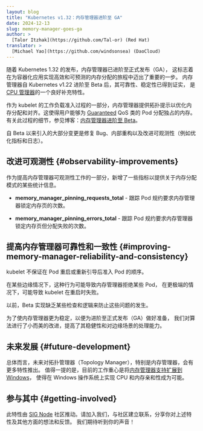 ```yaml
---
layout: blog
title: "Kubernetes v1.32：内存管理器进阶至 GA"
date: 2024-12-13
slug: memory-manager-goes-ga
author: >
  [Talor Itzhak](https://github.com/Tal-or) (Red Hat)
translator: >
  [Michael Yao](https://github.com/windsonsea) (DaoCloud)
---
```

<!--
layout: blog
title: "Kubernetes v1.32: Memory Manager Goes GA"
date: 2024-12-13
slug: memory-manager-goes-ga
author: >
  [Talor Itzhak](https://github.com/Tal-or) (Red Hat)
-->

<!--
With Kubernetes 1.32, the memory manager has officially graduated to General Availability (GA),
marking a significant milestone in the journey toward efficient and predictable memory allocation for containerized applications.
Since Kubernetes v1.22, where it graduated to beta, the memory manager has proved itself reliable, stable and a good complementary feature for the
[CPU Manager](/docs/tasks/administer-cluster/cpu-management-policies/).
-->
随着 Kubernetes 1.32 的发布，内存管理器已进阶至正式发布（GA），
这标志着在为容器化应用实现高效和可预测的内存分配的旅程中迈出了重要的一步。
内存管理器自 Kubernetes v1.22 进阶至 Beta 后，其可靠性、稳定性已得到证实，
是 [CPU 管理器](/zh-cn/docs/tasks/administer-cluster/cpu-management-policies/)的一个良好补充特性。

<!--
As part of kubelet's workload admission process, 
the memory manager provides topology hints 
to optimize memory allocation and alignment. 
This enables users to allocate exclusive
memory for Pods in the [Guaranteed](/docs/concepts/workloads/pods/pod-qos/#guaranteed) QoS class.
More details about the process can be found in the memory manager goes to beta [blog](/blog/2021/08/11/kubernetes-1-22-feature-memory-manager-moves-to-beta/).
-->
作为 kubelet 的工作负载准入过程的一部分，内存管理器提供拓扑提示以优化内存分配和对齐。这使得用户能够为
[Guaranteed](/zh-cn/docs/concepts/workloads/pods/pod-qos/#guaranteed) QoS 类的 Pod 分配独占的内存。
有关此过程的细节，参见博客：[内存管理器进阶至 Beta](/blog/2021/08/11/kubernetes-1-22-feature-memory-manager-moves-to-beta/)。

<!--
Most of the changes introduced since the Beta are bug fixes, internal refactoring and 
observability improvements, such as metrics and better logging.
-->
自 Beta 以来引入的大部分变更是修复 Bug、内部重构以及改进可观测性（例如优化指标和日志）。

<!--
## Observability improvements

As part of the effort
to increase the observability of memory manager, new metrics have been added
to provide some statistics on memory allocation patterns.
-->
## 改进可观测性   {#observability-improvements}

作为提高内存管理器可观测性工作的一部分，新增了一些指标以提供关于内存分配模式的某些统计信息。

<!--
* **memory_manager_pinning_requests_total** -
tracks the number of times the pod spec required the memory manager to pin memory pages.

* **memory_manager_pinning_errors_total** - 
tracks the number of times the pod spec required the memory manager 
to pin memory pages, but the allocation failed.
-->
* **memory_manager_pinning_requests_total** -
  跟踪 Pod 规约要求内存管理器锁定内存页的次数。

* **memory_manager_pinning_errors_total** -
  跟踪 Pod 规约要求内存管理器锁定内存页但分配失败的次数。

<!--
## Improving memory manager reliability and consistency

The kubelet does not guarantee pod ordering
when admitting pods after a restart or reboot.

In certain edge cases, this behavior could cause
the memory manager to reject some pods,
and in more extreme cases, it may cause kubelet to fail upon restart.
-->
## 提高内存管理器可靠性和一致性   {#improving-memory-manager-reliability-and-consistency}

kubelet 不保证在 Pod 重启或重新引导后准入 Pod 的顺序。

在某些边缘情况下，这种行为可能导致内存管理器拒绝某些 Pod，
在更极端的情况下，可能导致 kubelet 在重启时失败。

<!--
Previously, the beta implementation lacked certain checks and logic to prevent 
these issues.

To stabilize the memory manager for general availability (GA) readiness,
small but critical refinements have been
made to the algorithm, improving its robustness and handling of edge cases.
-->
以前，Beta 实现缺乏某些检查和逻辑来防止这些问题的发生。

为了使内存管理器更为稳定，以便为进阶至正式发布（GA）做好准备，
我们对算法进行了小而美的改进，提高了其稳健性和对边缘场景的处理能力。

<!--
## Future development

There is more to come for the future of Topology Manager in general,
and memory manager in particular.
Notably, ongoing efforts are underway
to extend [memory manager support to Windows](https://github.com/kubernetes/kubernetes/pull/128560),
enabling CPU and memory affinity on a Windows operating system.
-->
## 未来发展   {#future-development}

总体而言，未来对拓扑管理器（Topology Manager），特别是内存管理器，会有更多特性推出。
值得一提的是，目前的工作重心是将[内存管理器支持扩展到 Windows](https://github.com/kubernetes/kubernetes/pull/128560)，
使得在 Windows 操作系统上实现 CPU 和内存亲和性成为可能。

<!--
## Getting involved

This feature is driven by the [SIG Node](https://github.com/Kubernetes/community/blob/master/sig-node/README.md) community.
Please join us to connect with the community
and share your ideas and feedback around the above feature and
beyond.
We look forward to hearing from you!
-->
## 参与其中   {#getting-involved}

此特性由 [SIG Node](https://github.com/Kubernetes/community/blob/master/sig-node/README.md)
社区推动。请加入我们，与社区建立联系，分享你对上述特性及其他方面的想法和反馈。
我们期待听到你的声音！
